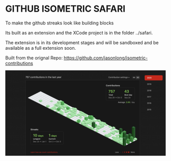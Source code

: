 # GITHUB ISOMETRIC SAFARI

To make the github streaks look like building blocks 

Its built as an extension and the XCode project is in the folder ../safari.

The extension is in its development stages and will be sandboxed and be available as a full extension soon.

Built from the orignal Repo: https://github.com/jasonlong/isometric-contributions



![Image](safari.png)